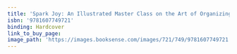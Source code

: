 ```yaml
---
title: 'Spark Joy: An Illustrated Master Class on the Art of Organizing and Tidying Up'
isbn: '9781607749721'
binding: Hardcover
link_to_buy_page:
image_path: 'https://images.booksense.com/images/721/749/9781607749721.jpg'
---
```


